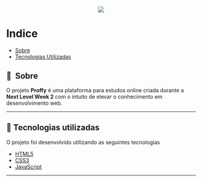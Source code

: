 <h1 align="center">
    <img src="images/">
</h1>

# Indice

- [Sobre](#-sobre)
- [Tecnologias Utilizadas](#-tecnologias-utilizadas)

## 🔖&nbsp; Sobre

O projeto **Proffy** é uma plataforma para estudos online criada durante a **Next Level Week 2** com o intuito de elevar o conhecimento em desenvolvimento web.

---

## 🚀 Tecnologias utilizadas

O projeto foi desenvolvido utilizando as seguintes tecnologias

- [HTML5](www.w3schools.com/html/)
- [CSS3](https://www.w3schools.com/css/)
- [JavaScript](https://www.javascript.com)

---
